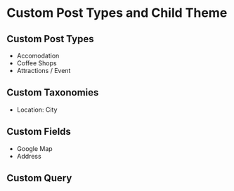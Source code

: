 # Custom Post Types and Child Theme

## Custom Post Types

* Accomodation
* Coffee Shops
* Attractions / Event

## Custom Taxonomies
* Location: City


## Custom Fields
* Google Map
* Address

## Custom Query

